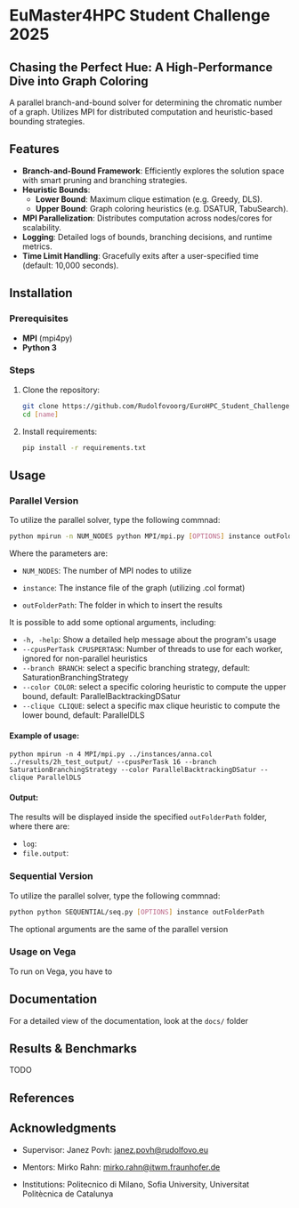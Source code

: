 # EuMaster4HPC Student Challenge 2025
## Chasing the Perfect Hue: A High-Performance Dive into Graph Coloring

A parallel branch-and-bound solver for determining the chromatic number of a graph. Utilizes MPI for distributed computation and heuristic-based bounding strategies.

## Features
- **Branch-and-Bound Framework**: Efficiently explores the solution space with smart pruning and branching strategies.
- **Heuristic Bounds**: 
  - **Lower Bound**: Maximum clique estimation (e.g. Greedy, DLS).
  - **Upper Bound**: Graph coloring heuristics (e.g. DSATUR, TabuSearch).
- **MPI Parallelization**: Distributes computation across nodes/cores for scalability.
- **Logging**: Detailed logs of bounds, branching decisions, and runtime metrics.
- **Time Limit Handling**: Gracefully exits after a user-specified time (default: 10,000 seconds).

## Installation

### Prerequisites
- **MPI** (mpi4py)
- **Python 3**

### Steps
1. Clone the repository:
   ```bash
   git clone https://github.com/Rudolfovoorg/EuroHPC_Student_Challenge_2025_Team_3.git
   cd [name]
   ```
2. Install requirements:
   ```bash
   pip install -r requirements.txt
   ```

## Usage 

### Parallel Version

To utilize the parallel solver, type the following commnad:
   ```bash
python mpirun -n NUM_NODES python MPI/mpi.py [OPTIONS] instance outFolderPath
   ```
   Where the parameters are:
   - ```NUM_NODES```: The number of MPI nodes to utilize
   - ```instance```: The instance file of the graph (utilizing .col format)

   - ```outFolderPath```: The folder in which to insert the results

It is possible to add some optional arguments, including:

   - ```-h, -help```: Show a detailed help message about the program's usage
   - ```--cpusPerTask CPUSPERTASK```: Number of threads to use for each worker, ignored for non-parallel heuristics
   - ```--branch BRANCH```: select a specific branching strategy, default: SaturationBranchingStrategy
   - ```--color COLOR```: select a specific coloring heuristic to compute the upper bound, default: ParallelBacktrackingDSatur
   - ```--clique CLIQUE```: select a specific max clique heuristic to compute the lower bound, default: ParallelDLS

#### Example of usage:
```
python mpirun -n 4 MPI/mpi.py ../instances/anna.col ../results/2h_test_output/ --cpusPerTask 16 --branch SaturationBranchingStrategy --color ParallelBacktrackingDSatur --clique ParallelDLS
 ```

#### Output:
The results will be displayed inside the specified ```outFolderPath``` folder, where there are:

- ```log```:
- ```file.output```: 

### Sequential Version

To utilize the parallel solver, type the following commnad:
   ```bash
python python SEQUENTIAL/seq.py [OPTIONS] instance outFolderPath
   ```

The optional arguments are the same of the parallel version

### Usage on Vega

To run on Vega, you have to 


## Documentation

For a detailed view of the documentation, look at the ```docs/``` folder

## Results & Benchmarks

TODO

## References



## Acknowledgments

- Supervisor: Janez Povh: <janez.povh@rudolfovo.eu>

- Mentors: Mirko Rahn: <mirko.rahn@itwm.fraunhofer.de>

- Institutions: Politecnico di Milano, Sofia University, Universitat Politècnica de Catalunya

